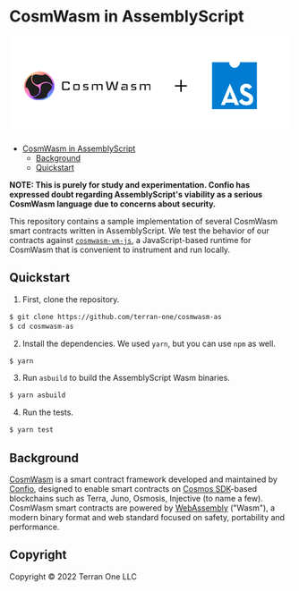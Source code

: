 # CosmWasm in AssemblyScript

<div align="center">

![image](./banner.png)

</div>

<!-- TOC -->
* [CosmWasm in AssemblyScript](#cosmwasm-in-assemblyscript)
	* [Background](#background)
	* [Quickstart](#quickstart)
<!-- TOC -->

**NOTE: This is purely for study and experimentation. Confio has expressed doubt regarding AssemblyScript's viability as a serious CosmWasm language due to concerns about security.**

This repository contains a sample implementation of several CosmWasm smart contracts written in AssemblyScript. We test the behavior of our contracts against [`cosmwasm-vm-js`](https://github.com/terran-one/cosmwasm-vm-js), a JavaScript-based runtime for CosmWasm that is convenient to instrument and run locally.


## Quickstart

1. First, clone the repository.

```bash
$ git clone https://github.com/terran-one/cosmwasm-as
$ cd cosmwasm-as
```

2. Install the dependencies. We used `yarn`, but you can use `npm` as well.
```bash
$ yarn
```

3. Run `asbuild` to build the AssemblyScript Wasm binaries.

```bash
$ yarn asbuild
```

4. Run the tests.

```bash
$ yarn test
```


## Background

[CosmWasm](https://cosmwasm.com) is a smart contract framework developed and maintained by [Confio](https://confio.io), designed to enable smart contracts on [Cosmos SDK](https://v1.cosmos.network/sdk)-based blockchains such as Terra, Juno, Osmosis, Injective (to name a few).
CosmWasm smart contracts are powered by [WebAssembly](https://webassembly.org/) ("Wasm"), a modern binary format and web standard focused on safety, portability and performance.




## Copyright

Copyright &copy; 2022 Terran One LLC

